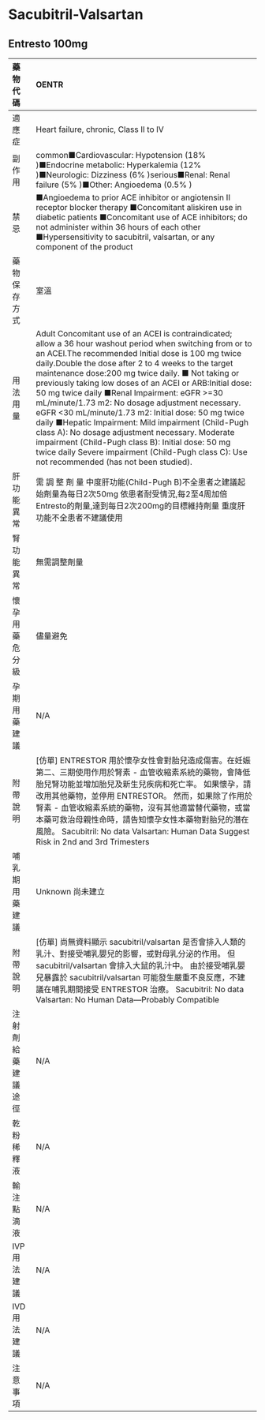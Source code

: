 # Sacubitril-Valsartan

## Entresto 100mg

| 藥物代碼 | OENTR |
| :--- | :--- |
| 適應症 | Heart failure, chronic, Class II to IV |
| 副作用 | common■Cardiovascular: Hypotension \(18% \)■Endocrine metabolic: Hyperkalemia \(12% \)■Neurologic: Dizziness \(6% \)serious■Renal: Renal failure \(5% \)■Other: Angioedema \(0.5% \) |
| 禁忌 | ■Angioedema to prior ACE inhibitor or angiotensin II receptor blocker therapy ■Concomitant aliskiren use in diabetic patients ■Concomitant use of ACE inhibitors; do not administer within 36 hours of each other ■Hypersensitivity to sacubitril, valsartan, or any component of the product |
| 藥物保存方式 | 室溫 |
| 用法用量 | Adult Concomitant use of an ACEI is contraindicated; allow a 36 hour washout period when switching from or to an ACEI.The recommended Initial dose is 100 mg twice daily.Double the dose after 2 to 4 weeks to the target maintenance dose:200 mg twice daily. ■ Not taking or previously taking low doses of an ACEI or ARB:Initial dose: 50 mg twice daily ■Renal Impairment: eGFR &gt;=30 mL/minute/1.73 m2: No dosage adjustment necessary. eGFR &lt;30 mL/minute/1.73 m2: Initial dose: 50 mg twice daily ■Hepatic Impairment: Mild impairment \(Child-Pugh class A\): No dosage adjustment necessary. Moderate impairment \(Child-Pugh class B\): Initial dose: 50 mg twice daily Severe impairment \(Child-Pugh class C\): Use not recommended \(has not been studied\). |
| 肝功能異常 | 需 調 整 劑 量  中度肝功能\(Child-Pugh B\)不全患者之建議起始劑量為每日2次50mg 依患者耐受情況,每2至4周加倍Entresto的劑量,達到每日2次200mg的目標維持劑量 重度肝功能不全患者不建議使用 |
| 腎功能異常 | 無需調整劑量 |
| 懷孕用藥危分級 | 儘量避免 |
| 孕期用藥建議 | N/A |
| 附帶說明 | \[仿單\] ENTRESTOR 用於懷孕女性會對胎兒造成傷害。在妊娠第二、三期使用作用於腎素 - 血管收縮素系統的藥物，會降低胎兒腎功能並增加胎兒及新生兒疾病和死亡率。 如果懷孕，請改用其他藥物，並停用 ENTRESTOR。 然而，如果除了作用於腎素 - 血管收縮素系統的藥物，沒有其他適當替代藥物，或當本藥可救治母親性命時，請告知懷孕女性本藥物對胎兒的潛在風險。 Sacubitril: No data Valsartan: Human Data Suggest Risk in 2nd and 3rd Trimesters |
| 哺乳期用藥建議 | Unknown 尚未建立 |
| 附帶說明 | \[仿單\] 尚無資料顯示 sacubitril/valsartan 是否會排入人類的乳汁、對接受哺乳嬰兒的影響，或對母乳分泌的作用。 但sacubitril/valsartan 會排入大鼠的乳汁中。 由於接受哺乳嬰兒暴露於 sacubitril/valsartan 可能發生嚴重不良反應，不建議在哺乳期間接受 ENTRESTOR 治療。 Sacubitril: No data Valsartan: No Human Data—Probably Compatible |
| 注射劑給藥建議途徑 | N/A |
| 乾粉稀釋液 | N/A |
| 輸注點滴液 | N/A |
| IVP 用法建議 | N/A |
| IVD 用法建議 | N/A |
| 注意事項 | N/A |

